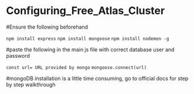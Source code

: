 # Configuring_Free_Atlas_Cluster

#Ensure the following beforehand

```npm install express```
```npm install mongoose```
```npm install nodemon -g```

#paste the following in the main js file with correct database user and password

```const url= URL provided by mongo```
```mongoose.connect(url)```

#mongoDB installation is a little time consuming, go to official docs for step by step walkthrough
